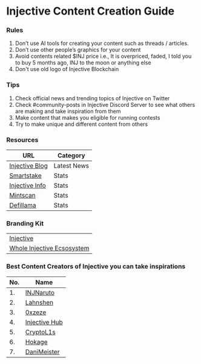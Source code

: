 # Injective Content Creation Guide
### Rules 
1. Don’t use AI tools for creating your content such as threads / articles.
2. Don’t use other people’s graphics for your content
3. Avoid contents related $INJ price i.e., It is overpriced, faded, I told you to buy 5 months ago, INJ to the moon or anything else
4. Don't use old logo of Injective Blockchain

### Tips 
1. Check official news and trending topics of Injective on Twitter
2. Check #community-posts in Injective Discord Server to see what others are making and take inspiration from them
3. Make content that makes you eligible for running contests
4. Try to make unique and different content from others

### Resources
| URL | Category |
| - | - |
| [Injective Blog](https://blog.injective.com/) | Latest News |
| [Smartstake](https://analytics.smartstake.io/injective/stats) | Stats |
| [Injective Info](https://info.injective.exchange/) | Stats |
| [Mintscan](https://www.mintscan.io/injective/)| Stats |
| [Defillama](https://defillama.com/chain/Injective) | Stats |

### Branding Kit

| | 
| - |
| [Injective](https://drive.google.com/drive/folders/1jhbHPy2l7-VGEYxGW-Ec4DXFm35wM2IJ) | 
| [Whole Injective Ecsosystem](https://injspace.notion.site/Injective-Ecosystem-Brand-Kit-Ambassador-Manual-1fbf927afc1f410cae85fa6c582c24da?pvs=4)

### Best Content Creators of Injective you can take inspirations 
| No. | Name |
| - | - |
| 1. | [INJNaruto](https://twitter.com/INJNaruto) |
| 2. | [Lahnshen](https://twitter.com/Lahnshen) |
| 3. | [0xzeze](https://twitter.com/0xzeze) |
| 4. | [Injective Hub](https://twitter.com/Injective_Hub) |
| 5. | [CryptoL1s](https://twitter.com/CryptoL1s) |
| 6. | [Hokage](https://twitter.com/Zion_C_) |
| 7. | [DaniMeister](https://twitter.com/Dani_OOR) |

